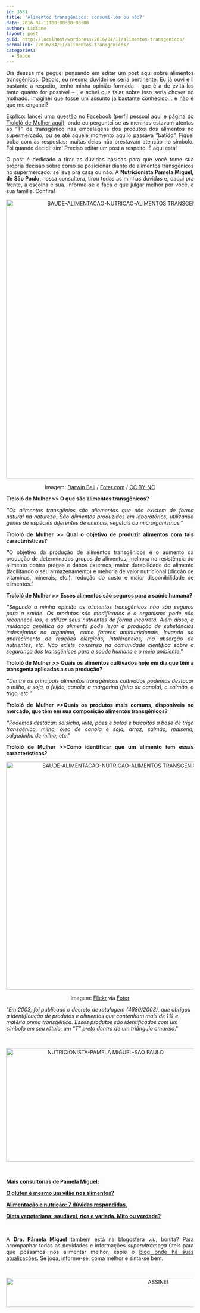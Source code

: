 ```yaml
---
id: 3581
title: 'Alimentos transgênicos: consumí-los ou não?'
date: 2016-04-11T00:00:00+00:00
author: Lidiane
layout: post
guid: http://localhost/wordpress/2016/04/11/alimentos-transgenicos/
permalink: /2016/04/11/alimentos-transgenicos/
categories:
  - Saúde
---
```

<p align="justify">
  Dia desses me peguei pensando em editar um post aqui sobre alimentos transgênicos. Depois, eu mesma duvidei se seria pertinente. Eu já ouvi e li bastante a respeito, tenho minha opinião formada – que é a de evitá-los tanto quanto for possível – , e achei que falar sobre isso seria chover no molhado. Imaginei que fosse um assunto já bastante conhecido… e não é que me enganei?
</p>

<p align="justify">
  Explico: <a href="https://www.facebook.com/lidiane.vasconcelos.94/posts/878736682203226?pnref=story" target="_blank">lancei uma questão no Facebook</a> (<a href="https://www.facebook.com/lidiane.vasconcelos.94" target="_blank">perfil pessoal aqui</a> e <a href="https://www.facebook.com/TrololoMulher/timeline" target="_blank">página do Trololó de Mulher aqui</a>), onde eu perguntei se as meninas estavam atentas ao &#8220;T&#8221; de transgênico nas embalagens dos produtos dos alimentos no supermercado, ou se até aquele momento aquilo passava “batido”. Fiquei boba com as respostas: muitas delas não prestavam atenção no símbolo. Foi quando decidi: sim! Preciso editar um post a respeito. E aqui está!
</p>

<p align="justify">
  O post é dedicado a tirar as dúvidas básicas para que você tome sua própria decisão sobre como se posicionar diante de alimentos transgênicos no supermercado: se leva pra casa ou não. A <strong>Nutricionista Pamela Miguel, de São Paulo, </strong>nossa consultora, tirou todas as minhas dúvidas e, daqui pra frente, a escolha é sua. Informe-se e faça o que julgar melhor por você, e sua família. Confira!
</p>

<p align="center">
  <a href="http://www.belezacorpoecia.com/blog/wp-content/uploads/2015/11/SAUDE-ALIMENTACAO-NUTRICAO-ALIMENTOS-TRANSGENICOS2.jpg"><img class="alignnone size-full wp-image-387" src="http://www.belezacorpoecia.com/blog/wp-content/uploads/2015/11/SAUDE-ALIMENTACAO-NUTRICAO-ALIMENTOS-TRANSGENICOS2.jpg" alt="SAUDE-ALIMENTACAO-NUTRICAO-ALIMENTOS TRANSGENICOS[2]" width="657" height="750" /></a>
</p>

<p align="center">
  Imagem: <a href="https://www.flickr.com/photos/darwinbell/1619819599/" target="_blank">Darwin Bell</a> / <a href="http://foter.com/" target="_blank">Foter.com</a> / <a href="http://creativecommons.org/licenses/by-nc/2.0/" target="_blank">CC BY-NC</a>
</p>

<p align="justify">
  <strong>Trololó de Mulher >> O que são alimentos transgênicos?</strong>
</p>

<p align="justify">
  <strong>“</strong><em>Os alimentos transgênios são aliementos que não existem de forma natural na natureza. São alimentos produzidos em laboratórios, utilizando genes de espécies diferentes de animais, vegetais ou microrganismos.”</em>
</p>

<p align="justify">
  <strong>Trololó de Mulher >> Qual o objetivo de produzir alimentos com tais características?</strong>
</p>

<p align="justify">
  <strong>“</strong>O objetivo da produção de alimentos transgênicos é o aumento da produção de determinados grupos de alimentos, melhora na resistência do alimento contra pragas e danos externos, maior durabilidade do alimento (facilitando o seu armazenamento) e mehoria de valor nutricional (dicção de vitaminas, minerais, etc.), redução do custo e maior disponibilidade de elimentos.”
</p>

<p align="justify">
  <strong>Trololó de Mulher >></strong> <b>Esses alimentos são seguros para a saúde humana?</b>
</p>

<p align="justify">
  <strong>“</strong><em>Segundo a minha opinião os alimentos transgênicos não são seguros para a saúde. Os produtos são modificados e o organismo pode não reconhecê-los, e utilizar seus nutrientes de forma incorreta. Além disso, a mudança genética do alimento pode levar a produção de substâncias indesejadas no organimo, como fatores antinutricionais, levando ao aparecimento de reações alérgicas, intolêrancias, má absorção de nutrientes, etc. Não existe consenso na comunidade científica sobre a segurança dos transgênicos para a saúde humana e o meio ambiente</em>.”
</p>

<p align="justify">
  <strong>Trololó de Mulher >></strong> <b>Quais os alimentos cultivados hoje em dia que têm a transgenia aplicadas a sua produção?</b>
</p>

<p align="justify">
  <strong>“</strong><em>Dentre os principais alimentos transgênicos cultivados podemos destacar o milho, a soja, o feijão, canola, a margarina (feita da canola), o salmão, o trigo, etc</em>.”
</p>

<p align="justify">
  <b><strong>Trololó de Mulher >></strong>Quais os produtos mais comuns, disponíveis no mercado, que têm em sua composição alimentos transgênicos?</b>
</p>

<p align="justify">
  <strong>“</strong><em>Podemos destacar: salsicha, leite, pães e bolos e biscoitos a base de trigo transgênico, milho, óleo de canola e soja, arroz, salmão, maisena, salgadinho de milho, etc</em>.”
</p>

<p align="justify">
  <b><strong>Trololó de Mulher >></strong>Como identificar que um alimento tem essas características?</b>
</p>

<p align="center">
  <a href="http://www.belezacorpoecia.com/blog/wp-content/uploads/2015/11/SAUDE-ALIMENTACAO-NUTRICAO-ALIMENTOS-TRANSGENICOS.jpg"><img class="alignnone size-full wp-image-386" src="http://www.belezacorpoecia.com/blog/wp-content/uploads/2015/11/SAUDE-ALIMENTACAO-NUTRICAO-ALIMENTOS-TRANSGENICOS.jpg" alt="SAUDE-ALIMENTACAO-NUTRICAO-ALIMENTOS TRANSGENICOS" width="612" height="612" /></a>
</p>

<p align="center">
  Imagem: <a href="https://www.flickr.com/photos/tutzstyle/8673318599/" target="_blank">Flickr</a> via <a href="http://foter.com/" target="_blank">Foter</a>
</p>

“_Em 2003, foi publicado o decreto de rotulagem (4680/2003), que obrigou a identificação de produtos e alimentos que contenham mais de 1% e matéria prima transgênica. Esses produtos são identificados com um símbolo em seu rótulo: um “T” preto dentro de um triângulo amarelo_.”

&nbsp;

<p align="center">
  <a href="http://www.belezacorpoecia.com/blog/wp-content/uploads/2014/12/NUTRICIONISTA-PAMELA-MIGUEL-SAO-PAULO.png"><img class="alignnone size-full wp-image-279" src="http://www.belezacorpoecia.com/blog/wp-content/uploads/2014/12/NUTRICIONISTA-PAMELA-MIGUEL-SAO-PAULO.png" alt="NUTRICIONISTA-PAMELA MIGUEL-SAO PAULO" width="518" height="304" /></a>
</p>

&nbsp;

**Mais consultorias de Pamela Miguel:**

<a href="http://www.belezacorpoecia.com/gluten/" target="_blank"><strong>O glúten é mesmo um vilão nos alimentos?</strong></a>

<a href="http://www.belezacorpoecia.com/alimentacao-nutricao-saude/" target="_blank"><strong>Alimentação e nutrição: 7 dúvidas respondidas.</strong></a>

<a href="http://www.trololodemulher.com.br/2015/05/26/dieta-vegetariana/" target="_blank"><strong>Dieta vegetariana: saudável, rica e variada. Mito ou verdade?</strong></a>

&nbsp;

<p style="text-align: justify;">
  A <strong>Dra. Pâmela Miguel</strong> também está na blogosfera <em>viu</em>, bonita? Para acompanhar todas as novidades e informações <em>superultramega</em> úteis para que possamos nos alimentar melhor, espie o <a href="http://www.drafernandagranja.com/" target="_blank">blog onde há suas atualizações</a>. Se joga, informe-se, coma melhor e sinta-se bem.
</p>

&nbsp;

<p align="center">
  <a href="http://feedburner.google.com/fb/a/mailverify?uri=blogBichaFemea&loc=en_US" target="_blank"><img class="alignnone size-full wp-image-10439" src="http://www.trololodemulher.com.br/blog/wp-content/uploads/2014/09/ASSINE.png" alt="ASSINE!" width="800" height="78" /></a>
</p>

&nbsp;

&nbsp;
